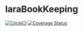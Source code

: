 # laraBookKeeping

[![CircleCI](https://img.shields.io/circleci/build/gh/book-keeping/laraBookKeeping.svg)](https://circleci.com/gh/book-keeping/laraBookKeeping)
[![Coverage Status](https://coveralls.io/repos/github/book-keeping/laraBookKeeping/badge.svg)](https://coveralls.io/github/book-keeping/laraBookKeeping)
